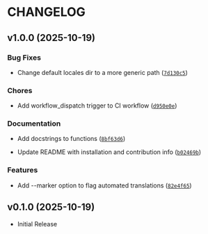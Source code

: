 # CHANGELOG

<!-- version list -->

## v1.0.0 (2025-10-19)

### Bug Fixes

- Change default locales dir to a more generic path
  ([`7d130c5`](https://github.com/jbelew/translate_missing/commit/7d130c5b4af60a55ee2589f0477b0d7a008cf216))

### Chores

- Add workflow_dispatch trigger to CI workflow
  ([`d950e0e`](https://github.com/jbelew/translate_missing/commit/d950e0e2034be12adf971662f04fc8a63d6f10ea))

### Documentation

- Add docstrings to functions
  ([`8bf63d6`](https://github.com/jbelew/translate_missing/commit/8bf63d647030ff3796fe264b76d6502a9d0fb876))

- Update README with installation and contribution info
  ([`b02469b`](https://github.com/jbelew/translate_missing/commit/b02469b03d994564993ba3e5e3a28229f7892c49))

### Features

- Add --marker option to flag automated translations
  ([`82e4f65`](https://github.com/jbelew/translate_missing/commit/82e4f65679a43c89f8ce6bdd3f37d04dbf93de64))


## v0.1.0 (2025-10-19)

- Initial Release
